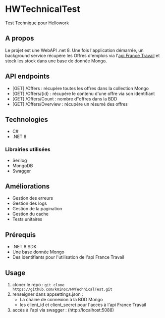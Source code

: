 # HWTechnicalTest
Test Technique pour Hellowork


## A propos
Le projet est une WebAPI .net 8. 
Une fois l'application démarrée, un background service récupère les Offres d'emplois via l'[api France Travail](https://api.francetravail.io/partenaire/offresdemploi/v2/offres/search) et stock les stock dans une base de donnée Mongo.

## API endpoints
- [GET] /Offers : récupère toutes les offres dans la collection Mongo
- [GET] /Offers/{id} : récupère le contenu d'une offre via son identifiant
- [GET] /Offers/Count : nombre d"offres dans la BDD
- [GET] /Offers/Overview : récupère un résumé des offres

## Technologies
- C#
- .NET 8

### Librairies utilisées
- Serilog
- MongoDB
- Swagger

## Améliorations
- Gestion des erreurs
- Gestion des logs
- Gestion de la pagination
- Gestion du cache
- Tests unitaires

## Prérequis
- .NET 8 SDK
- Une base donnée Mongo
- Des identifiants pour l'utilisation de l'api France Travail

## Usage
1. cloner le repo : `git clone https://github.com/kminoc/HWTechnicalTest.git` 
2. renseigner dans appsettings.json :
     - La chaine de connexion à la BDD Mongo
     - les client_id et client_secret pour l'accès à l'api France Travail
3. accès à l'api via swagger : (http://localhost:5088)
